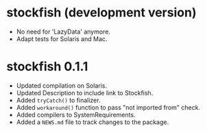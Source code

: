 # stockfish (development version)

* No need for 'LazyData' anymore.
* Adapt tests for Solaris and Mac.

# stockfish 0.1.1

* Updated compilation on Solaris.
* Updated Description to include link to Stockfish.
* Added `tryCatch()` to finalizer.
* Added `workaround()` function to pass "not imported from" check.
* Added compilers to SystemRequirements.
* Added a `NEWS.md` file to track changes to the package.
